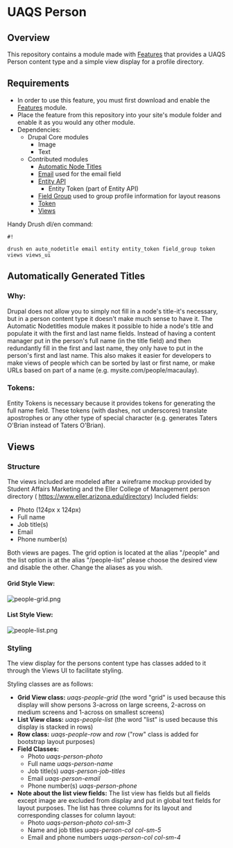 # UAQS Person #

## Overview ##
This repository contains a module made with [Features](https://www.drupal.org/project/features) that provides a UAQS Person content type and a simple view display for a profile directory.

## Requirements ##
- In order to use this feature, you must first download and enable the [Features](https://www.drupal.org/project/features) module.
- Place the feature from this repository into your site's module folder and enable it as you would any other module.
- Dependencies:
  - Drupal Core modules
    - Image
    - Text
  - Contributed modules
    - [Automatic Node Titles](https://www.drupal.org/project/auto_nodetitle)
    - [Email](https://www.drupal.org/project/email) used for the email field
    - [Entity API](https://www.drupal.org/project/entity)
       - Entity Token (part of Entity API)
    - [Field Group](https://www.drupal.org/project/field_group) used to group profile information for layout reasons
    - [Token](https://www.drupal.org/project/token)
    - [Views](https://www.drupal.org/project/views)

Handy Drush dl/en command:

```
#!

drush en auto_nodetitle email entity entity_token field_group token views views_ui
```
## Automatically Generated Titles ##

### Why: ###
Drupal does not allow you to simply not fill in a node's title-it's necessary, but in a person content type it doesn't make much sense to have it. The Automatic Nodetitles module makes it possible to hide a node's title and populate it with the first and last name fields. Instead of having a content manager put in the person's full name (in the title field) and then redundantly fill in the first and last name, they only have to put in the person's first and last name. This also makes it easier for developers to make views of people which can be sorted by last or first name, or make URLs based on part of a name (e.g. mysite.com/people/macaulay).

### Tokens: ###
Entity Tokens is necessary because it provides tokens for generating the full name field. These tokens (with dashes, not underscores) translate apostrophes or any other type of special character (e.g. generates Taters O'Brian instead of Taters O&#039;Brian).

## Views ##

### Structure ###
The views included are modeled after a wireframe mockup provided by Student Affairs Marketing and the Eller College of Management person directory ( https://www.eller.arizona.edu/directory)
Included fields:

- Photo (124px x 124px)
- Full name
- Job title(s)
- Email
- Phone number(s)

Both views are pages. The grid option is located at the alias "/people" and the list option is at the alias "/people-list" please choose the desired view and disable the other. Change the aliases as you wish.

#### Grid Style View: ####
![people-grid.png](https://bitbucket.org/repo/qeEk4j/images/926911236-people-grid.png)

#### List Style View: ####
![people-list.png](https://bitbucket.org/repo/qeEk4j/images/2185589448-people-list.png)

### Styling ###
The view display for the persons content type has classes added to it through the Views UI to facilitate styling.

Styling classes are as follows:

- **Grid View class:** *uaqs-people-grid* (the word "grid" is used because this display will show persons 3-across on large screens, 2-across on medium screens and 1-across on smallest screens)
- **List View class:** *uaqs-people-list* (the word "list" is used because this display is stacked in rows)
- **Row class:** *uaqs-people-row* and *row* ("row" class is added for bootstrap layout purposes)
- **Field Classes:**
    - Photo  *uaqs-person-photo*
    - Full name  *uaqs-person-name*
    - Job title(s)  *uaqs-person-job-titles*
    - Email  *uaqs-person-email*
    - Phone number(s)  *uaqs-person-phone*
- **Note about the list view fields:** The list view has fields but all fields except image are excluded from display and put in global text fields for layout purposes. The list has three columns for its layout and corresponding classes for column layout:
    - Photo  *uaqs-person-photo col-sm-3*
    - Name and job titles  *uaqs-person-col col-sm-5*
    - Email and phone numbers  *uaqs-person-col col-sm-4*